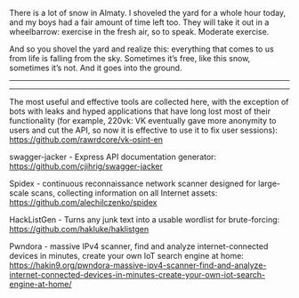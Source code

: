 
There is a lot of snow in Almaty. I shoveled the yard for a whole hour today, and my boys had a fair amount of time left too. They will take it out in a wheelbarrow: exercise in the fresh air, so to speak. Moderate exercise.
  
And so you shovel the yard and realize this: everything that comes to us from life is falling from the sky. Sometimes it’s free, like this snow, sometimes it’s not. And it goes into the ground.

----



----

The most useful and effective tools are collected here, with the exception of bots with leaks and hyped applications that have long lost most of their functionality (for example, 220vk: VK eventually gave more anonymity to users and cut the API, so now it is effective to use it to fix user sessions): https://github.com/rawrdcore/vk-osint-en

swagger-jacker - Express API documentation generator: https://github.com/cjihrig/swagger-jacker

Spidex - continuous reconnaissance network scanner designed for large-scale scans, collecting information on all Internet assets: https://github.com/alechilczenko/spidex

HackListGen - Turns any junk text into a usable wordlist for brute-forcing: https://github.com/hakluke/haklistgen

Pwndora - massive IPv4 scanner, find and analyze internet-connected devices in minutes, create your own IoT search engine at home: https://hakin9.org/pwndora-massive-ipv4-scanner-find-and-analyze-internet-connected-devices-in-minutes-create-your-own-iot-search-engine-at-home/
